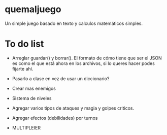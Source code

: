 # quemaljuego
Un simple juego basado en texto y calculos matemáticos simples.

# To do list
- Arreglar guardar() y borrar(). El formato de cómo tiene que ser el JSON es como el que está ahora en los archivos, si lo queres hacer podes fijarte ahí.
- Pasarlo a clase en vez de usar un diccionario?

- Crear mas enemigos
- Sistema de niveles
- Agregar varios tipos de ataques y magia y golpes criticos.
- Agregar efectos (debilidades) por turnos
- MULTIPLEIER
